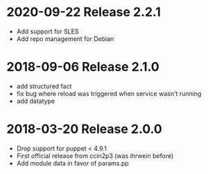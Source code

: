 # 2020-09-22 Release 2.2.1

* Add support for SLES
* Add repo management for Debian

# 2018-09-06 Release 2.1.0

* add structured fact
* fix bug where reload was triggered when service wasn't running
* add datatype

# 2018-03-20 Release 2.0.0

* Drop support for puppet < 4.9.1
* First official release from ccin2p3 (was ihrwein before)
* Add module data in favor of params.pp

